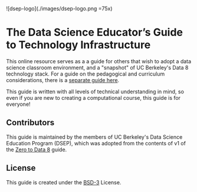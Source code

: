 ![dsep-logo](./images/dsep-logo.png =75x)

# The Data Science Educator’s Guide to Technology Infrastructure

This online resource serves as a a guide for others that wish to adopt a data science classroom environment, and a "snapshot" of UC Berkeley's Data 8 technology stack. For a guide on the pedagogical and curriculum considerations, there is a [separate guide here](http://data8.org/zero-to-data-8/teaching/README.html).

This guide is written with all levels of technical understanding in mind, so even if you are new to creating a computational course, this guide is for everyone!

## Contributors

This guide is maintained by the members of UC Berkeley's Data Science Education Program (DSEP), which was adopted from the contents of v1 of the [Zero to Data 8](https://github.com/data-8/zero-to-data-8) guide.

## License

This guide is created under the [BSD-3](https://opensource.org/licenses/BSD-3-Clause) License.
